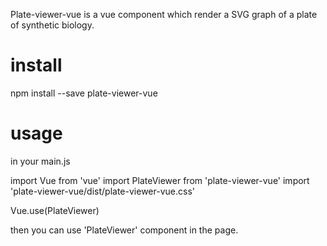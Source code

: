 Plate-viewer-vue is a vue component which render a SVG graph of a plate of synthetic biology.

install
===========
npm install --save plate-viewer-vue


usage
===========

in your main.js

import Vue from 'vue'
import PlateViewer from 'plate-viewer-vue'
import 'plate-viewer-vue/dist/plate-viewer-vue.css'

Vue.use(PlateViewer)

then you can use 'PlateViewer' component in the page.
